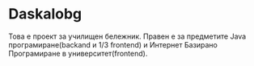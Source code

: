 # Daskalobg

Това е проект за училищен бележник.
Правен е за предметите Java програмиране(backand и 1/3 frontend) и Интернет Базирано Програмиране в университет(frontend).
